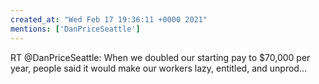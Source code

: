 ```yaml
---
created_at: "Wed Feb 17 19:36:11 +0000 2021"
mentions: ['DanPriceSeattle']
---
```


RT @DanPriceSeattle: When we doubled our starting pay to $70,000 per year, people said it would make our workers lazy, entitled, and unprod…